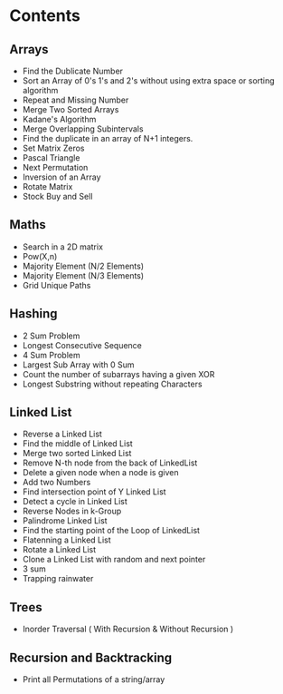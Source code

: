 # Contents

## Arrays

- Find the Dublicate Number
- Sort an Array of 0's 1's and 2's without using extra space or sorting algorithm
- Repeat and Missing Number
- Merge Two Sorted Arrays
- Kadane's Algorithm
- Merge Overlapping Subintervals
- Find the duplicate in an array of N+1 integers. 
- Set Matrix Zeros
- Pascal Triangle
- Next Permutation
- Inversion of an Array
- Rotate Matrix
- Stock Buy and Sell

## Maths 
- Search in a 2D matrix  
- Pow(X,n)
- Majority Element (N/2 Elements)
- Majority Element (N/3 Elements)
- Grid Unique Paths 

## Hashing

- 2 Sum Problem
- Longest Consecutive Sequence 
- 4 Sum Problem
- Largest Sub Array with 0 Sum
- Count the number of subarrays having a given XOR
- Longest Substring without repeating Characters

## Linked List

- Reverse a Linked List
- Find the middle of Linked List 
- Merge two sorted Linked List
- Remove N-th node from the back of LinkedList 
- Delete a given node when a node is given
- Add two Numbers
- Find intersection point of Y Linked List
- Detect a cycle in Linked List
- Reverse Nodes in k-Group
- Palindrome Linked List
- Find the starting point of the Loop of LinkedList
- Flatenning a Linked List
- Rotate a Linked List
- Clone a Linked List with random and next pointer
- 3 sum 
- Trapping rainwater 

## Trees

- Inorder Traversal ( With Recursion & Without Recursion )

## Recursion and Backtracking

- Print all Permutations of a string/array